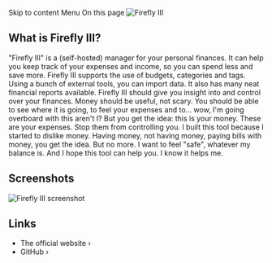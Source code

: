 Skip to content
Menu
On this page
![Firefly III](https://raw.githubusercontent.com/firefly-iii/firefly-iii/develop/.github/assets/img/logo-small.png)
## What is Firefly III? ​
"Firefly III" is a (self-hosted) manager for your personal finances. It can help you keep track of your expenses and income, so you can spend less and save more. Firefly III supports the use of budgets, categories and tags. Using a bunch of external tools, you can import data. It also has many neat financial reports available.
Firefly III should give you insight into and control over your finances. Money should be useful, not scary. You should be able to see where it is going, to feel your expenses and to... wow, I'm going overboard with this aren't I?
But you get the idea: this is your money. These are your expenses. Stop them from controlling you. I built this tool because I started to dislike money. Having money, not having money, paying bills with money, you get the idea. But no more. I want to feel "safe", whatever my balance is. And I hope this tool can help you. I know it helps me.
## Screenshots ​
![Firefly III screenshot](https://raw.githubusercontent.com/firefly-iii/firefly-iii/develop/.github/assets/img/imac-complete.png)
## Links ​
  * The official website ›
  * GitHub ›


